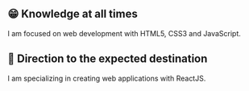 ## :grin: Knowledge at all times

I am focused on web development with HTML5, CSS3 and JavaScript.

## :rocket: Direction to the expected destination

I am specializing in creating web applications with ReactJS.

